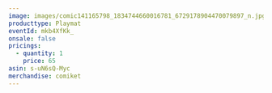 ```yaml
---
image: images/comic141165798_1834744660016781_6729178904470079897_n.jpg
producttype: Playmat
eventId: mkb4XfKk_
onsale: false
pricings:
  - quantity: 1
    price: 65
asin: s-uN6sQ-Myc
merchandise: comiket
---
```

